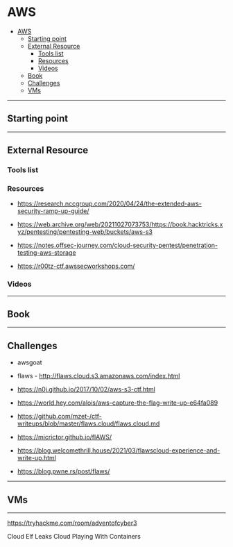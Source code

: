 # AWS

- [AWS](#aws)
  - [Starting point](#starting-point)
  - [External Resource](#external-resource)
    - [Tools list](#tools-list)
    - [Resources](#resources)
    - [Videos](#videos)
  - [Book](#book)
  - [Challenges](#challenges)
  - [VMs](#vms)

---

## Starting point


---
## External Resource

### Tools list


### Resources

- <https://research.nccgroup.com/2020/04/24/the-extended-aws-security-ramp-up-guide/>

- <https://web.archive.org/web/20211027073753/https://book.hacktricks.xyz/pentesting/pentesting-web/buckets/aws-s3>
- <https://notes.offsec-journey.com/cloud-security-pentest/penetration-testing-aws-storage>

- <https://r00tz-ctf.awssecworkshops.com/>


### Videos


---

## Book



---

## Challenges

- awsgoat
- flaws - <http://flaws.cloud.s3.amazonaws.com/index.html>

- <https://n0j.github.io/2017/10/02/aws-s3-ctf.html>
- <https://world.hey.com/alois/aws-capture-the-flag-write-up-e64fa089>

- <https://github.com/mzet-/ctf-writeups/blob/master/flaws.cloud/flaws.cloud.md>
- <https://micrictor.github.io/flAWS/>
- <https://blog.welcomethrill.house/2021/03/flawscloud-experience-and-write-up.html>
- <https://blog.pwne.rs/post/flaws/>

---

## VMs


---


https://tryhackme.com/room/adventofcyber3

Cloud Elf Leaks 
Cloud Playing With Containers 